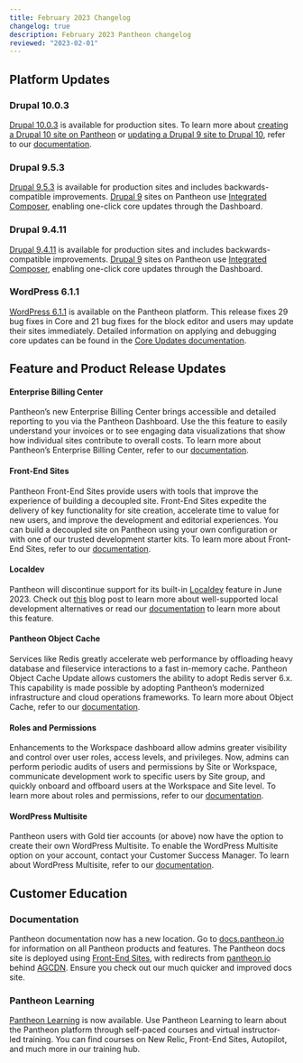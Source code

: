 ```yaml
---
title: February 2023 Changelog
changelog: true
description: February 2023 Pantheon changelog
reviewed: "2023-02-01"
---
```


## Platform Updates 

### Drupal 10.0.3
[Drupal 10.0.3](https://www.drupal.org/project/drupal/releases/10.0.3) is available for production sites. To learn more about [creating a Drupal 10 site on Pantheon](/drupal-10#create-a-drupal-10-site) or [updating a Drupal 9 site to Drupal 10](/drupal-10#update-a-drupal-9-site-to-drupal-10), refer to our [documentation](/drupal-10). 

### Drupal 9.5.3
[Drupal 9.5.3](https://www.drupal.org/project/drupal/releases/9.5.3) is available for production sites and includes backwards-compatible improvements. [Drupal 9](/drupal) sites on Pantheon use [Integrated Composer](/drupal), enabling one-click core updates through the Dashboard.

### Drupal 9.4.11
[Drupal 9.4.11](https://www.drupal.org/project/drupal/releases/9.4.11) is available for production sites and includes backwards-compatible improvements. [Drupal 9](/drupal) sites on Pantheon use [Integrated Composer](/guides/integrated-composer), enabling one-click core updates through the Dashboard.

### WordPress 6.1.1
[WordPress 6.1.1](https://wordpress.org/download/) is available on the Pantheon platform. This release fixes 29 bug fixes in Core and 21 bug fixes for the block editor and users may update their sites immediately. Detailed information on applying and debugging core updates can be found in the [Core Updates documentation](/core-updates).

 
## Feature and Product Release Updates
 
#### Enterprise Billing Center
Pantheon’s new Enterprise Billing Center brings accessible and detailed reporting to you via the Pantheon Dashboard. Use the this feature to easily understand your invoices or to see engaging data visualizations that show how individual sites contribute to overall costs. To learn more about Pantheon’s Enterprise Billing Center, refer to our [documentation](/guides/enterprise-billing-center).
 
#### Front-End Sites
Pantheon Front-End Sites provide users with tools that improve the experience of building a decoupled site. Front-End Sites expedite the delivery of key functionality for site creation, accelerate time to value for new users, and improve the development and editorial experiences. You can build a decoupled site on Pantheon using your own configuration or with one of our trusted development starter kits. To learn more about Front-End Sites, refer to our [documentation](/guides/decoupled-sites/). 

#### Localdev
Pantheon will discontinue support for its built-in [Localdev](/guides/local-development) feature in June 2023. Check out [this](https://pantheon.io/blog/pantheon-localdev-will-be-discontinued-june-2023) blog post to learn more about well-supported local development alternatives or read our [documentation](/guides/local-development) to learn more about this feature.

#### Pantheon Object Cache 
Services like Redis greatly accelerate web performance by offloading heavy database and fileservice interactions to a fast in-memory cache. Pantheon Object Cache Update allows customers the ability to adopt Redis server 6.x. This capability is made possible by adopting Pantheon’s modernized infrastructure and cloud operations frameworks. To learn more about Object Cache, refer to our [documentation](/guides/object-cache).

#### Roles and Permissions  
Enhancements to the Workspace dashboard allow admins greater visibility and control over user roles, access levels, and privileges. Now, admins can perform periodic audits of users and permissions by Site or Workspace, communicate development work to specific users by Site group, and quickly onboard and offboard users at the Workspace and Site level. To learn more about roles and permissions, refer to our [documentation](/guides/account-mgmt/workspace-sites-teams/teams).

#### WordPress Multisite
Pantheon users with Gold tier accounts (or above) now have the option to create their own WordPress Multisite. To enable the WordPress Multisite option on your account, contact your Customer Success Manager. To learn about WordPress Multisite, refer to our [documentation](/guides/multisite/).


## Customer Education

### Documentation
Pantheon documentation now has a new location. Go to [docs.pantheon.io](https://docs.pantheon.io/) for information on all Pantheon products and features. The Pantheon docs site is deployed using [Front-End Sites](https://pantheon.io/features/decoupled-cms), with redirects from [pantheon.io](https://pantheon.io/) behind [AGCDN](https://pantheon.io/product/advanced-global-cdn). Ensure you check out our much quicker and improved docs site.

### Pantheon Learning
[Pantheon Learning](https://learning.pantheon.io/) is now available. Use Pantheon Learning to learn about the Pantheon platform through self-paced courses and virtual instructor-led training. You can find courses on New Relic, Front-End Sites, Autopilot, and much more in our training hub.
